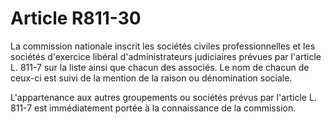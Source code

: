 # Article R811-30

La commission nationale inscrit les sociétés civiles professionnelles et les sociétés d'exercice libéral d'administrateurs judiciaires prévues par l'article L. 811-7 sur la liste ainsi que chacun des associés. Le nom de chacun de ceux-ci est suivi de la mention de la raison ou dénomination sociale.

L'appartenance aux autres groupements ou sociétés prévus par l'article L. 811-7 est immédiatement portée à la connaissance de la commission.
